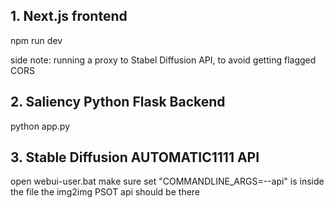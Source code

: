 ## 1. Next.js frontend
npm run dev

side note: running a proxy to Stabel Diffusion API, to avoid getting flagged CORS

## 2. Saliency Python Flask Backend
python app.py

## 3. Stable Diffusion AUTOMATIC1111 API
open webui-user.bat
make sure set "COMMANDLINE_ARGS=--api" is inside the file
the img2img PSOT api should be there
